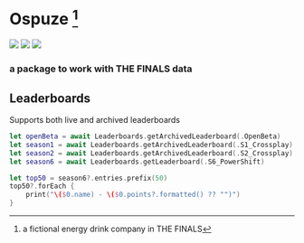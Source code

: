 # Ospuze [^1]

[![](https://img.shields.io/endpoint?url=https%3A%2F%2Fswiftpackageindex.com%2Fapi%2Fpackages%2FEisenhuth%2FOspuze%2Fbadge%3Ftype%3Dswift-versions)](https://swiftpackageindex.com/Eisenhuth/Ospuze)
[![](https://img.shields.io/endpoint?url=https%3A%2F%2Fswiftpackageindex.com%2Fapi%2Fpackages%2FEisenhuth%2FOspuze%2Fbadge%3Ftype%3Dplatforms)](https://swiftpackageindex.com/Eisenhuth/Ospuze)
[![](https://img.shields.io/badge/DocC-documentation-orange)](https://swiftpackageindex.com/Eisenhuth/Ospuze/master/documentation/ospuze)


### a package to work with THE FINALS data

## Leaderboards
Supports both live and archived leaderboards
```swift
let openBeta = await Leaderboards.getArchivedLeaderboard(.OpenBeta)
let season1 = await Leaderboards.getArchivedLeaderboard(.S1_Crossplay)
let season2 = await Leaderboards.getArchivedLeaderboard(.S2_Crossplay)
let season6 = await Leaderboards.getLeaderboard(.S6_PowerShift)

let top50 = season6?.entries.prefix(50)
top50?.forEach {
    print("\($0.name) - \($0.points?.formatted() ?? "")")
}
```

[^1]: a fictional energy drink company in THE FINALS
